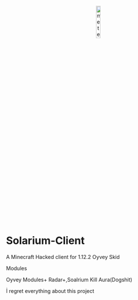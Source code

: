 <p align="center">
<img src="https://i.hizliresim.com/kg0ruex.png" alt="meteor-client-logo" width="15%"/>
</p>


# Solarium-Client
A Minecraft Hacked client for 1.12.2
Oyvey Skid

Modules

Oyvey Modules+ Radar+,Soalrium Kill Aura(Dogshit)

İ regret everything about this project
